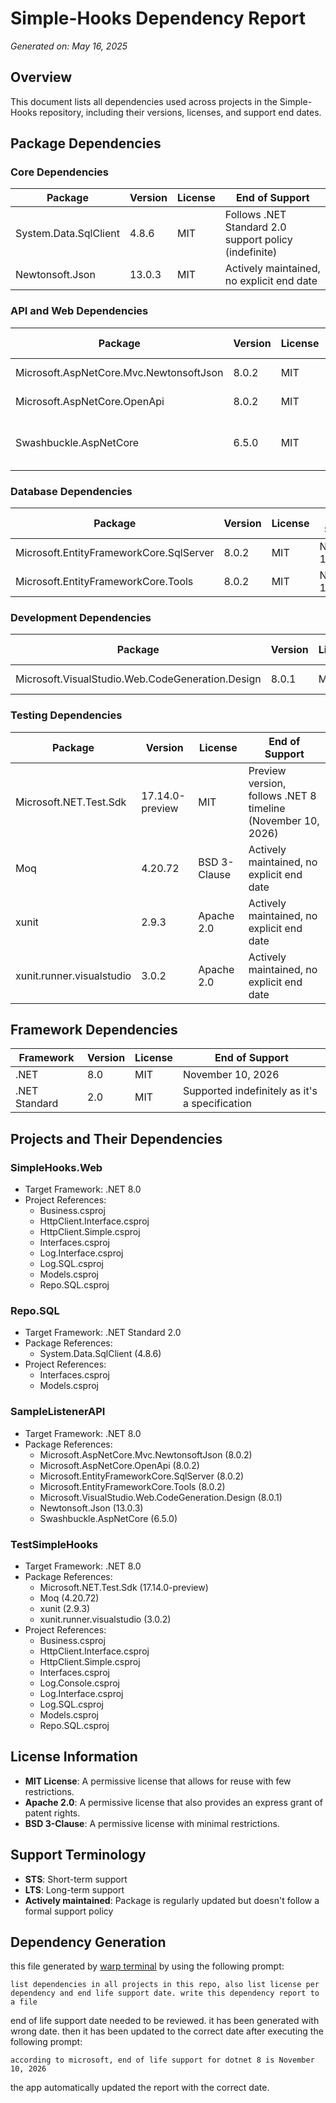 # Simple-Hooks Dependency Report
*Generated on: May 16, 2025*

## Overview
This document lists all dependencies used across projects in the Simple-Hooks repository, including their versions, licenses, and support end dates.

## Package Dependencies

### Core Dependencies

| Package | Version | License | End of Support |
|---------|---------|---------|----------------|
| System.Data.SqlClient | 4.8.6 | MIT | Follows .NET Standard 2.0 support policy (indefinite) |
| Newtonsoft.Json | 13.0.3 | MIT | Actively maintained, no explicit end date |

### API and Web Dependencies

| Package | Version | License | End of Support |
|---------|---------|---------|----------------|
| Microsoft.AspNetCore.Mvc.NewtonsoftJson | 8.0.2 | MIT | November 10, 2026 |
| Microsoft.AspNetCore.OpenApi | 8.0.2 | MIT | November 10, 2026 |
| Swashbuckle.AspNetCore | 6.5.0 | MIT | Actively maintained, no explicit end date |

### Database Dependencies

| Package | Version | License | End of Support |
|---------|---------|---------|----------------|
| Microsoft.EntityFrameworkCore.SqlServer | 8.0.2 | MIT | November 10, 2026 |
| Microsoft.EntityFrameworkCore.Tools | 8.0.2 | MIT | November 10, 2026 |

### Development Dependencies

| Package | Version | License | End of Support |
|---------|---------|---------|----------------|
| Microsoft.VisualStudio.Web.CodeGeneration.Design | 8.0.1 | MIT | November 10, 2026 |

### Testing Dependencies

| Package | Version | License | End of Support |
|---------|---------|---------|----------------|
| Microsoft.NET.Test.Sdk | 17.14.0-preview | MIT | Preview version, follows .NET 8 timeline (November 10, 2026) |
| Moq | 4.20.72 | BSD 3-Clause | Actively maintained, no explicit end date |
| xunit | 2.9.3 | Apache 2.0 | Actively maintained, no explicit end date |
| xunit.runner.visualstudio | 3.0.2 | Apache 2.0 | Actively maintained, no explicit end date |

## Framework Dependencies

| Framework | Version | License | End of Support |
|-----------|---------|---------|----------------|
| .NET | 8.0 | MIT | November 10, 2026 |
| .NET Standard | 2.0 | MIT | Supported indefinitely as it's a specification |

## Projects and Their Dependencies

### SimpleHooks.Web
- Target Framework: .NET 8.0
- Project References:
  - Business.csproj
  - HttpClient.Interface.csproj
  - HttpClient.Simple.csproj
  - Interfaces.csproj
  - Log.Interface.csproj
  - Log.SQL.csproj
  - Models.csproj
  - Repo.SQL.csproj

### Repo.SQL
- Target Framework: .NET Standard 2.0
- Package References:
  - System.Data.SqlClient (4.8.6)
- Project References:
  - Interfaces.csproj
  - Models.csproj

### SampleListenerAPI
- Target Framework: .NET 8.0
- Package References:
  - Microsoft.AspNetCore.Mvc.NewtonsoftJson (8.0.2)
  - Microsoft.AspNetCore.OpenApi (8.0.2)
  - Microsoft.EntityFrameworkCore.SqlServer (8.0.2)
  - Microsoft.EntityFrameworkCore.Tools (8.0.2)
  - Microsoft.VisualStudio.Web.CodeGeneration.Design (8.0.1)
  - Newtonsoft.Json (13.0.3)
  - Swashbuckle.AspNetCore (6.5.0)

### TestSimpleHooks
- Target Framework: .NET 8.0
- Package References:
  - Microsoft.NET.Test.Sdk (17.14.0-preview)
  - Moq (4.20.72)
  - xunit (2.9.3)
  - xunit.runner.visualstudio (3.0.2)
- Project References:
  - Business.csproj
  - HttpClient.Interface.csproj
  - HttpClient.Simple.csproj
  - Interfaces.csproj
  - Log.Console.csproj
  - Log.Interface.csproj
  - Log.SQL.csproj
  - Models.csproj
  - Repo.SQL.csproj

## License Information

- **MIT License**: A permissive license that allows for reuse with few restrictions.
- **Apache 2.0**: A permissive license that also provides an express grant of patent rights.
- **BSD 3-Clause**: A permissive license with minimal restrictions.

## Support Terminology

- **STS**: Short-term support
- **LTS**: Long-term support
- **Actively maintained**: Package is regularly updated but doesn't follow a formal support policy

## Dependency Generation
this file generated by [warp terminal](https://www.warp.dev/) by using the following prompt:

```text
list dependencies in all projects in this repo, also list license per dependency and end life support date. write this dependency report to a file
```

end of life support date needed to be reviewed. it has been generated with wrong date. then it has been updated to the correct date after executing the following prompt:
```text
according to microsoft, end of life support for dotnet 8 is November 10, 2026
```

the app automatically updated the report with the correct date.
